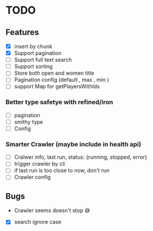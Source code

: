 # TODO

## Features

- [x] insert by chunk
- [x] Support pagination
- [ ] Support full text search
- [ ] Support sorting
- [ ] Store both open and women title
- [ ] Pagination config (default , max , min )
- [ ] support Map for getPlayersWithIds

### Better type safetye with refined/iron

- [ ] pagination
- [ ] smithy type
- [ ] Config

### Smarter Crawler (maybe include in health api)

- [ ] Cralwer info, last run, status: {running, stopped, error}
- [ ] trigger crawler by cli
- [ ] if last run is too close to now, don't run
- [ ] Crawler config

## Bugs

- Crawler seems doesn't stop :sweat_smile:
- [x] search ignore case
